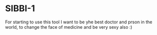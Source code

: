 # SIBBI-1
For starting to use this tool
I want to be yhe best doctor and prson in the world, to change the face of medicine and be very sexy also :)
